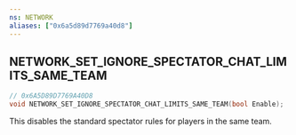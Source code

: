 ```yaml
---
ns: NETWORK
aliases: ["0x6a5d89d7769a40d8"]
---
```

## NETWORK_SET_IGNORE_SPECTATOR_CHAT_LIMITS_SAME_TEAM

```c
// 0x6A5D89D7769A40D8
void NETWORK_SET_IGNORE_SPECTATOR_CHAT_LIMITS_SAME_TEAM(bool Enable);
```

This disables the standard spectator rules for players in the same team.

